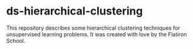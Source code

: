 # ds-hierarchical-clustering

This repository describes some hierarchical clustering techniques for unsupervised learning problems. It was created with love by the Flatiron School.
